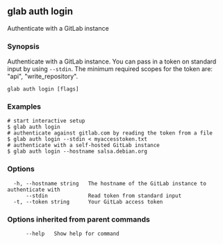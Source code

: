 ## glab auth login

Authenticate with a GitLab instance

### Synopsis

Authenticate with a GitLab instance.
You can pass in a token on standard input by using `--stdin`.
The minimum required scopes for the token are: "api", "write_repository".


```
glab auth login [flags]
```

### Examples

```
# start interactive setup
$ glab auth login
# authenticate against gitlab.com by reading the token from a file
$ glab auth login --stdin < myaccesstoken.txt
# authenticate with a self-hosted GitLab instance
$ glab auth login --hostname salsa.debian.org

```

### Options

```
  -h, --hostname string   The hostname of the GitLab instance to authenticate with
      --stdin             Read token from standard input
  -t, --token string      Your GitLab access token
```

### Options inherited from parent commands

```
      --help   Show help for command
```

